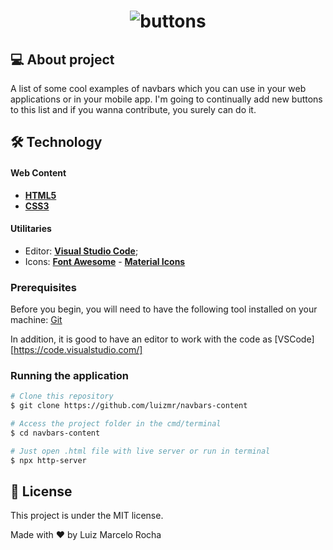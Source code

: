 <h1 align="center">
    <img alt="buttons" title="#buttons" src="./assets/captured.gif" />
</h1>

## 💻 About project

A list of some cool examples of navbars which you can use in your web applications or in your mobile app. I'm going to continually add new buttons to this list and if you wanna contribute, you surely can do it.

## 🛠 Technology

#### **Web Content**

-   **[HTML5](https://developer.mozilla.org/pt-BR/docs/Web/HTML/HTML5)**
-   **[CSS3](https://www.w3schools.com/css/)**

#### **Utilitaries**

-   Editor: **[Visual Studio Code](https://code.visualstudio.com/)**;
-   Icons: **[Font Awesome](https://fontawesome.com/v4.7.0/)** - **[Material Icons](https://material.io/resources/icons/?style=baseline)**

### Prerequisites

Before you begin, you will need to have the following tool installed on your machine:
[Git](https://git-scm.com)

In addition, it is good to have an editor to work with the code as [VSCode][https://code.visualstudio.com/]

### Running the application

```bash
# Clone this repository
$ git clone https://github.com/luizmr/navbars-content

# Access the project folder in the cmd/terminal
$ cd navbars-content

# Just open .html file with live server or run in terminal
$ npx http-server
```

## 📝 License

This project is under the MIT license.

Made with ❤️ by Luiz Marcelo Rocha
